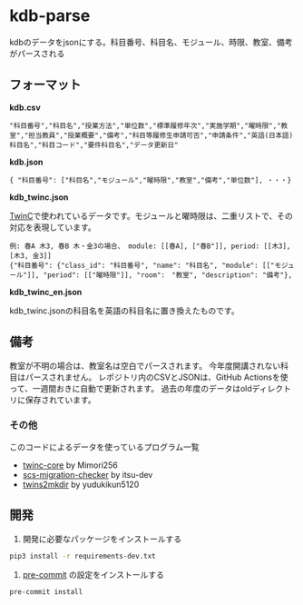 # kdb-parse
kdbのデータをjsonにする。科目番号、科目名、モジュール、時限、教室、備考がパースされる

## フォーマット
**kdb.csv**
```
"科目番号","科目名","授業方法","単位数","標準履修年次","実施学期","曜時限","教室","担当教員","授業概要","備考","科目等履修生申請可否","申請条件","英語(日本語)科目名","科目コード","要件科目名","データ更新日"
```

**kdb.json**
```
{ "科目番号": ["科目名","モジュール","曜時限","教室","備考","単位数"], ・・・}
```

**kdb_twinc.json**

[TwinC](https://mimori256.github.io/twinc/#/)で使われているデータです。モジュールと曜時限は、二重リストで、その対応を表現しています。
```
例: 春A 木3, 春B 木・金3の場合、 module: [[春A], ["春B"]], period: [[木3], [木3, 金3]]
{"科目番号": {"class_id": "科目番号", "name": "科目名", "module": [["モジュール"]], "period": [["曜時限"]], "room":　"教室", "description": "備考"},
```

**kdb_twinc_en.json**

kdb\_twinc.jsonの科目名を英語の科目名に置き換えたものです。

## 備考
教室が不明の場合は、教室名は空白でパースされます。
今年度開講されない科目はパースされません。
レポジトリ内のCSVとJSONは、GitHub Actionsを使って、一週間おきに自動で更新されます。
過去の年度のデータはoldディレクトリに保存されています。

### その他
このコードによるデータを使っているプログラム一覧
* [twinc-core](https://github.com/Mimori256/twinc-core) by Mimori256
* [scs-migration-checker](https://github.com/itsu-dev/scs-migration-checker) by itsu-dev
* [twins2mkdir](https://github.com/yudukikun5120/twins2mkdir) by yudukikun5120

## 開発

1. 開発に必要なパッケージをインストールする

```bash
pip3 install -r requirements-dev.txt
```

1. [pre-commit](https://pre-commit.com/) の設定をインストールする

```bash
pre-commit install
```
